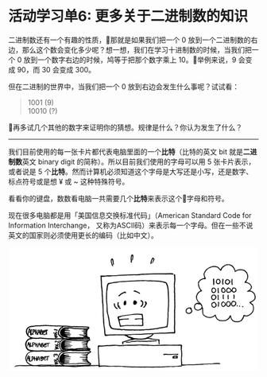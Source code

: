 # 活动学习单6: 更多关于二进制数的知识

二进制数还有一个有趣的性质，那就是如果我们把一个 0 放到一个二进制数的右边，那么这个数会变化多少呢？想一想，我们在学习十进制数的时候，当我们把一个 0 放到一个数字右边的时候，鸠等于把那个数字乘上 10。举例来说，9 会变成 90，而 30 会变成 300。

但在二进制的世界中，当我们把一个 0 放到右边会发生什么事呢？试试看：

> 1001 (9)<br>
> 10010 (?)

再多试几个其他的数字来证明你的猜想。规律是什么？你认为发生了什么？

---

我们目前使用的每一张卡片都代表电脑里面的一个**比特**（比特的英文 bit 就是**二进制数**英文 binary digit 的简称）。所以目前我们使用的字母可以用 5 张卡片表示，或者说是 5 个**比特**。然而计算机必须知道这个字母是大写还是小写，还是数字、标点符号或是想 ¥ 或 ~ 这种特殊符号。

看看你的键盘，数数看电脑一共需要几个**比特**来表示这个字母和符号。

现在很多电脑都是用「美国信息交换标准代码」（American Standard Code for Information Interchange， 又称为ASCII码）来表示每一个字母。但在一些不说英文的国家则必须使用更长的编码（比如中文）。

<center><img src="/img/act1img13.png"/></center>
